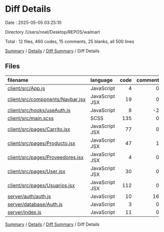 # Diff Details

Date : 2025-05-05 03:25:10

Directory /Users/noel/Desktop/REPOS/walmart

Total : 12 files,  460 codes, 15 comments, 25 blanks, all 500 lines

[Summary](results.md) / [Details](details.md) / [Diff Summary](diff.md) / Diff Details

## Files
| filename | language | code | comment | blank | total |
| :--- | :--- | ---: | ---: | ---: | ---: |
| [client/src/App.js](/client/src/App.js) | JavaScript | 4 | 0 | 0 | 4 |
| [client/src/components/Navbar.jsx](/client/src/components/Navbar.jsx) | JavaScript JSX | 19 | 0 | 1 | 20 |
| [client/src/hooks/useAuth.js](/client/src/hooks/useAuth.js) | JavaScript | 8 | -2 | 2 | 8 |
| [client/src/main.scss](/client/src/main.scss) | SCSS | 135 | 0 | 2 | 137 |
| [client/src/pages/Carrito.jsx](/client/src/pages/Carrito.jsx) | JavaScript JSX | 77 | 0 | 3 | 80 |
| [client/src/pages/Producto.jsx](/client/src/pages/Producto.jsx) | JavaScript JSX | 47 | 1 | 6 | 54 |
| [client/src/pages/Proveedores.jsx](/client/src/pages/Proveedores.jsx) | JavaScript JSX | 4 | 0 | 0 | 4 |
| [client/src/pages/User.jsx](/client/src/pages/User.jsx) | JavaScript JSX | 30 | 0 | 0 | 30 |
| [client/src/pages/Usuarios.jsx](/client/src/pages/Usuarios.jsx) | JavaScript JSX | 112 | 0 | 7 | 119 |
| [server/auth/auth.js](/server/auth/auth.js) | JavaScript | 10 | 16 | 2 | 28 |
| [server/database/Auth.js](/server/database/Auth.js) | JavaScript | 3 | 0 | 1 | 4 |
| [server/index.js](/server/index.js) | JavaScript | 11 | 0 | 1 | 12 |

[Summary](results.md) / [Details](details.md) / [Diff Summary](diff.md) / Diff Details